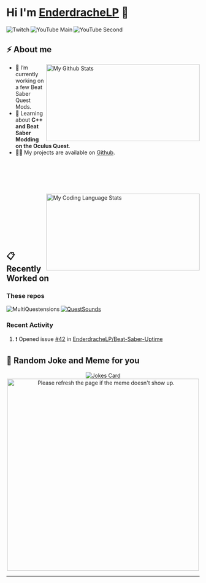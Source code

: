 <h1> Hi I'm <a href="https://enderdrachelp.tk/" target=”_blank” rel=”noreferrer”>EnderdracheLP</a> 👋</h2>

<a href="https://twitch.tv/EnderdracheLP" target=”_blank” rel=”noreferrer”>
  <img align="left" src="https://img.shields.io/twitch/status/EnderdracheLP?style=flat-square" alt="Twitch">
</a>

<a href="https://www.youtube.com/channel/UC-408exk-OexJCJC2JINS4Q" target=”_blank” rel=”noreferrer”>
  <img align="left" src="https://img.shields.io/youtube/channel/subscribers/UC-408exk-OexJCJC2JINS4Q?label=YouTube%20Main&style=flat-square" alt="YouTube Main">
</a>

<a href="https://www.youtube.com/EnderdracheLP" target=”_blank” rel=”noreferrer”>
  <img align="left" src="https://img.shields.io/youtube/channel/subscribers/UCd2H6dfKYhfNizMKuEJ3Sdw?label=YouTube%20Second&style=flat-square" alt="YouTube Second">
</a>
<br>

<h2>⚡️ About me</h2>
<a href="#%EF%B8%8F-about-me">
  <img align="right" width=400 height=200 src="https://github-readme-stats.vercel.app/api/?username=EnderdracheLP&count_private=true&theme=nord&show_icons=true&include_all_commits=true" alt="My Github Stats"></a>
<ul>
<li>🔭 I’m currently working on a few Beat Saber Quest Mods.</li>
<li>🧐 Learning about <strong>C++ and Beat Saber Modding on the Oculus Quest</strong>.</li>
<li>👨‍💻 My projects are available on <a href="https://github.com/EnderdracheLP?tab=repositories">Github</a>.</li>
</ul>
  <br><br><br><br><br><a href="#%EF%B8%8F-about-me">
  <img align="right" width=400 height=200 src="https://github-readme-stats.vercel.app/api/top-langs/?username=EnderdracheLP&langs_count=5&layout=compact&theme=nord" alt="My Coding Language Stats"></a>
<br><br><br><br><br><br><br>
<h2>📋 Recently Worked on</h2>


### These repos

<a href="https://github.com/Goobwabber/MultiQuestensions">
  <img align="left" src="https://github-readme-stats.vercel.app/api/pin/?username=Goobwabber&repo=MultiQuestensions&theme=nord&show_owner=true" alt="MultiQuestensions">
</a>

[![QuestSounds](https://github-readme-stats.vercel.app/api/pin/?username=EnderdracheLP&repo=BeatSaberServerBrowserQuest&theme=nord)](/../../../BeatSaberServerBrowserQuest)
<!--
[![SongDownloader](https://github-readme-stats.vercel.app/api/pin/?username=darknight1050&repo=SongDownloader&show_owner=true&theme=nord)](https://github.com/darknight1050/SongDownloader)

[![QuestSounds](https://github-readme-stats.vercel.app/api/pin/?username=EnderdracheLP&repo=QuestSounds&theme=nord)](https://github.com/EnderdracheLP/QuestSounds)


<a href="https://github.com/EnderdracheLP/streamer-tools">
  <img align="left" src="https://github-readme-stats.vercel.app/api/pin/?username=EnderdracheLP&repo=Streamer-Tools&theme=nord" alt="Streamer-Tools">
</a>

[![Streamer-Tools](https://github-readme-stats.vercel.app/api/pin/?username=EnderdracheLP&repo=Streamer-Tools)](https://github.com/EnderdracheLP/streamer-tools)

[![ClockMod](https://github-readme-stats.vercel.app/api/pin/?username=EnderdracheLP&repo=ClockMod&theme=nord)](https://github.com/EnderdracheLP/ClockMod)
-->


### Recent Activity

<!--START_SECTION:activity-->
1. ❗️ Opened issue [#42](https://github.com/EnderdracheLP/Beat-Saber-Uptime/issues/42) in [EnderdracheLP/Beat-Saber-Uptime](https://github.com/EnderdracheLP/Beat-Saber-Uptime)
<!--END_SECTION:activity-->

<h2>🤣 Random Joke and Meme for you</h2>
<p align="center">
<a href="#-random-joke-and-meme-for-you">
  <img src="https://readme-jokes.vercel.app/api" alt="Jokes Card">
<img width=500 src='https://random-memer.herokuapp.com/' title="Meme" alt="Please refresh the page if the meme doesn't show up.">
  </a></p>
  
<!--
Not Setup, needs account at https://wakatime.com
[![My wakatime stats](https://github-readme-stats.vercel.app/api/wakatime?username=EnderdracheLP)]()
-->
----
<!--
**EnderdracheLP/EnderdracheLP** is a ✨ _special_ ✨ repository because its `README.md` (this file) appears on your GitHub profile.

Here are some ideas to get you started:

- 🔭 I’m currently working on ...
- 🌱 I’m currently learning ...
- 👯 I’m looking to collaborate on ...
- 🤔 I’m looking for help with ...
- 💬 Ask me about ...
- 📫 How to reach me: ...
- 😄 Pronouns: ...
- ⚡ Fun fact: ...
-->
